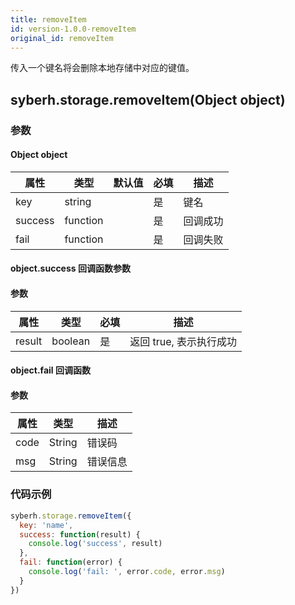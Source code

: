 ```yaml
---
title: removeItem
id: version-1.0.0-removeItem
original_id: removeItem
---
```


传入一个键名将会删除本地存储中对应的键值。

<!-- 支持`Promise` 使用。 -->

## syberh.storage.removeItem(Object object)

### 参数

#### Object object

| 属性    | 类型     | 默认值 | 必填 | 描述     |
| ------- | -------- | ------ | ---- | -------- |
| key     | string   |        | 是   | 键名     |
| success | function |        | 是   | 回调成功 |
| fail    | function |        | 是   | 回调失败 |

#### object.success 回调函数参数

#### 参数

| 属性   | 类型    | 必填 | 描述                    |
| ------ | ------- | ---- | ----------------------- |
| result | boolean | 是   | 返回 true, 表示执行成功 |

#### object.fail 回调函数

#### 参数

| 属性 | 类型   | 描述     |
| ---- | ------ | -------- |
| code | String | 错误码   |
| msg  | String | 错误信息 |

### 代码示例

```javascript
syberh.storage.removeItem({
  key: 'name',
  success: function(result) {
    console.log('success', result)
  },
  fail: function(error) {
    console.log('fail: ', error.code, error.msg)
  }
})
```

<!-- #### Promise
``` javascript
syberh.storage.removeItem({
    key: 'name'
}).then(function(result) {
console.log('success',result);
}).catch(function(error) {
        console.log('fail: ', error.code, error.msg);
})
``` -->
